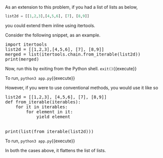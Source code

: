 As an extension to this problem, if you had a list of lists as below,

```python
list2d = [[1,2,3],[4,5,6], [7], [8,9]]
```

you could extend them inline using itertools.

Consider the following snippet, as an example.

<pre class="file" data-filename="app.py" data-target="replace">
import itertools
list2d = [[1,2,3],[4,5,6], [7], [8,9]]
merged = list(itertools.chain.from_iterable(list2d))
print(merged)
</pre>

Now, run this by exiting from the Python shell. `exit()`{{execute}}

To run, `python3 app.py`{{execute}}

However, if you were to use conventional methods, you would use it like so

<pre class="file" data-filename="app.py" data-target="replace">
list2d = [[1,2,3], [4,5,6], [7], [8,9]]
def from_iterable(iterables):
    for it in iterables:
        for element in it:
            yield element


print(list(from_iterable(list2d)))
</pre>

To run, `python3 app.py`{{execute}}

In both the cases above, it flattens the list of lists.
